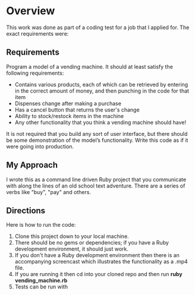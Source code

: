 # Overview

This work was done as part of a coding test for a job that I applied for.  The exact requirements were:

## Requirements

Program a model of a vending machine. It should at least satisfy the following requirements:

* Contains various products, each of which can be retrieved by entering in the correct amount of money, and then punching in the code for that item
* Dispenses change after making a purchase
* Has a cancel button that returns the user's change
* Ability to stock/restock items in the machine
* Any other functionality that you think a vending machine should have!

It is not required that you build any sort of user interface, but there should be some demonstration of the model’s functionality.  Write this code as if it were going into production.

## My Approach

I wrote this as a command line driven Ruby project that you communicate with along the lines of an old school text adventure.  There are a series of verbs like "buy", "pay" and others.

## Directions

Here is how to run the code:

1.  Clone this project down to your local machine.
2.  There should be no gems or dependencies; if you have a Ruby development environment, it should just work.
3.  If you don't have a Ruby development environment then there is an accompanying screencast which illustrates the functionality as a .mp4 file.
4.  If you are running it then cd into your cloned repo and then run **ruby vending_machine.rb**
5.  Tests can be run with 